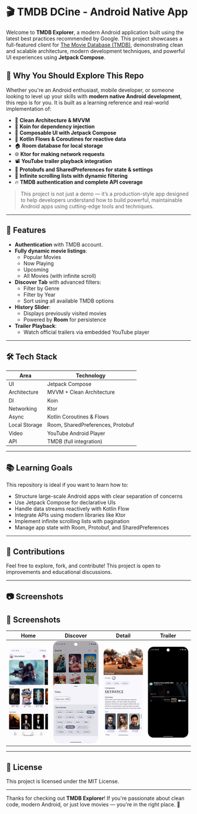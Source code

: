 # 🎬 TMDB DCine - Android Native App

Welcome to **TMDB Explorer**, a modern Android application built using the latest best practices recommended by Google. This project showcases a full-featured client for [The Movie Database (TMDB)](https://www.themoviedb.org/), demonstrating clean and scalable architecture, modern development techniques, and powerful UI experiences using **Jetpack Compose**.

## 🚀 Why You Should Explore This Repo

Whether you're an Android enthusiast, mobile developer, or someone looking to level up your skills with **modern native Android development**, this repo is for you. It is built as a learning reference and real-world implementation of:

- 🧼 **Clean Architecture & MVVM**
- 💉 **Koin for dependency injection**
- 🧩 **Composable UI with Jetpack Compose**
- 🌊 **Kotlin Flows & Coroutines for reactive data**
- 🏠 **Room database for local storage**
- 🌐 **Ktor for making network requests**
- 📽️ **YouTube trailer playback integration**
- 🧠 **Protobufs and SharedPreferences for state & settings**
- 📱 **Infinite scrolling lists with dynamic filtering**
- 🔥 **TMDB authentication and complete API coverage**

> This project is not just a demo — it’s a production-style app designed to help developers understand how to build powerful, maintainable Android apps using cutting-edge tools and techniques.

---

## 🧩 Features

- **Authentication** with TMDB account.
- **Fully dynamic movie listings**:
  - Popular Movies
  - Now Playing
  - Upcoming
  - All Movies (with infinite scroll)
- **Discover Tab** with advanced filters:
  - Filter by Genre
  - Filter by Year
  - Sort using all available TMDB options
- **History Slider**:
  - Displays previously visited movies
  - Powered by **Room** for persistence
- **Trailer Playback**:
  - Watch official trailers via embedded YouTube player

---

## 🛠 Tech Stack

| Area | Technology |
|------|------------|
| UI | Jetpack Compose |
| Architecture | MVVM + Clean Architecture |
| DI | Koin |
| Networking | Ktor |
| Async | Kotlin Coroutines & Flows |
| Local Storage | Room, SharedPreferences, Protobuf |
| Video | YouTube Android Player |
| API | TMDB (full integration) |

---

## 📚 Learning Goals

This repository is ideal if you want to learn how to:

- Structure large-scale Android apps with clear separation of concerns
- Use Jetpack Compose for declarative UIs
- Handle data streams reactively with Kotlin Flow
- Integrate APIs using modern libraries like Ktor
- Implement infinite scrolling lists with pagination
- Manage app state with Room, Protobuf, and SharedPreferences

---

## 🤝 Contributions

Feel free to explore, fork, and contribute! This project is open to improvements and educational discussions.

---

## 📷 Screenshots

## 📸 Screenshots

| Home | Discover | Detail | Trailer |
|------|----------|--------|---------|
| ![](home.png) | ![](search.png) | ![](detail.png) | ![](youtube_player.png) |

---

## 📄 License

This project is licensed under the MIT License.

---

Thanks for checking out **TMDB Explorer**! If you're passionate about clean code, modern Android, or just love movies — you're in the right place. 🚀
